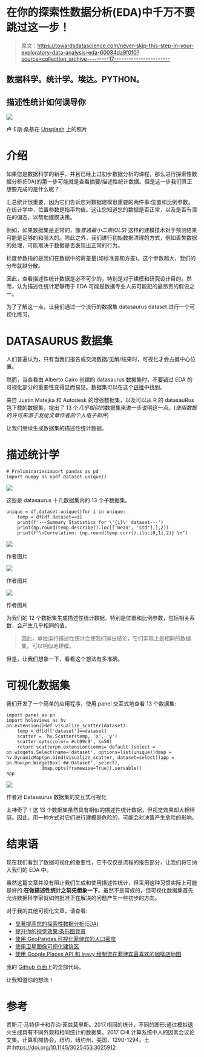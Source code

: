 # 在你的探索性数据分析(EDA)中千万不要跳过这一步！

> 原文：<https://towardsdatascience.com/never-skip-this-step-in-your-exploratory-data-analysis-eda-60034da9f0f0?source=collection_archive---------17----------------------->

## 数据科学。统计学。埃达。PYTHON。

## 描述性统计如何误导你

![](img/4ccf14d7ca923ce0dd623abb930d726b.png)

卢卡斯·桑基在 [Unsplash](https://unsplash.com?utm_source=medium&utm_medium=referral) 上的照片

# 介绍

如果您是数据科学的新手，并且已经上过初步数据分析的课程，那么进行探索性数据分析(EDA)的第一步可能就是查看摘要/描述性统计数据。但是这一步我们真正想要完成的是什么呢？

汇总统计很重要，因为它们告诉您对数据建模很重要的两件事:位置和比例参数。在统计学中，位置参数是指平均值。这让您知道您的数据是否正常，以及是否有潜在的偏态，以帮助建模决策。

例如，如果数据集是正常的，像*普通最小二乘(OLS)* 这样的建模技术对于预测结果可能是足够的和强大的。除此之外，我们进行初始数据清理的方式，例如丢失数据的处理，可能取决于数据是否表现出正常的行为。

标度参数指的是我们在数据中的离差量(如标准差和方差)。这个参数越大，我们的分布就越分散。

因此，查看描述性统计数据是必不可少的，特别是对于建模和研究设计目的。然而，认为描述性统计足够用于 EDA 可能是数据专业人员可能犯的最昂贵的假设之一。

为了了解这一点，让我们通过一个流行的数据集 datasaurus dataset 进行一个可视化练习。

# DATASAURUS 数据集

人们普遍认为，只有当我们报告或交流数据/见解/结果时，可视化才会占据中心位置。

然而，当查看由 Alberto Cairo 创建的 datasaurus 数据集时，不要错过 EDA 的可视化部分的重要性变得显而易见。数据集可以在这个[链接](http://www.thefunctionalart.com/2016/08/download-datasaurus-never-trust-summary.html)中找到。

来自 Justin Matejka 和 Autodesk 的增强数据集，以及可以从 R 的 datasauRus 包下载的数据集，提出了 13 个*几乎相似的*数据集来进一步说明这一点。(*使用数据的许可来源于发给文章作者的个人电子邮件*)

让我们继续生成数据集的描述性统计数据。

# 描述统计学

```
# Preliminariesimport pandas as pd
import numpy as npdf.dataset.unique()
```

![](img/c599d45258c0b02d52aaa37e99167984.png)

这些是 datasaurus 十几数据集内的 13 个子数据集。

```
unique = df.dataset.unique()for i in unique:
    temp = df[df.dataset==i]
    print(f'---Summary Statistics for \'{i}\' dataset---')
    print(np.round(temp.describe().loc[['mean', 'std'],],2))
    print(f"\nCorrelation: {np.round(temp.corr().iloc[0,1],2)} \n")
```

![](img/1f2555369b3993834158e52ac1e5a8f0.png)

作者图片

![](img/41b5af928628360151829ea93a16320f.png)

作者图片

![](img/abeaedcd2a3bd006719d4ca1de50eeba.png)

作者图片

为我们的 12 个数据集生成描述性统计数据，特别是位置和比例参数，包括相关系数，会产生几乎相同的值。

> 因此，单独运行描述性统计会使我们得出结论，它们实际上是相同的数据集，可以相似地建模。

但是，让我们想象一下，看看这个想法有多准确。

# 可视化数据集

我们开发了一个简单的应用程序，使用 panel 交互式地查看 13 个数据集:

```
import panel as pn
import holoviews as hv
pn.extension()def visualize_scatter(dataset):
    temp = df[df['dataset']==dataset]
    scatter =  hv.Scatter(temp, 'x', 'y')
    scatter.opts(color='#cb99c9', s=50)
    return scatterpn.extension(comms='default')select = pn.widgets.Select(name='dataset', options=list(unique))dmap = hv.DynamicMap(pn.bind(visualize_scatter, dataset=select))app = pn.Row(pn.WidgetBox('## Dataset', select), 
             dmap.opts(framewise=True)).servable()
app
```

![](img/8217d4bff1dda66acd821d2fc638fb50.png)

作者对 Datasaurus 数据集的交互式可视化

太神奇了！这 13 个数据集虽然具有相似的描述性统计数据，但视觉效果却大相径庭。因此，用一种方式对它们进行建模是危险的，可能会对决策产生危险的影响。

# 结束语

现在我们看到了数据可视化的重要性，它不仅仅是流程的报告部分，让我们将它纳入我们的 EDA 中。

虽然这篇文章并没有阻止我们生成和使用描述性统计，但采用这种习惯实际上可能是好的:**在做描述性统计之前先想象一下**。虽然不是常规的，但可视化数据集首先允许数据科学家就如何批准正在解决的问题产生一些初步的方向。

对于我的其他可视化文章，请查看:

*   [显著提高您的探索性数据分析(EDA)](/dramatically-improve-your-exploratory-data-analysis-eda-a2fc8c851124?source=your_stories_page-------------------------------------)
*   [提升你的视觉效果:条形图竞赛](https://medium.com/swlh/step-up-your-visualization-bar-chart-race-bc7f9922bc9d?source=your_stories_page-------------------------------------)
*   [使用 GeoPandas 可视化菲律宾的人口密度](/psvisualizing-the-philippines-population-density-using-geopandas-ab8190f52ed1?source=your_stories_page-------------------------------------)
*   [使用卫星图像可视化建筑区](/visualizing-built-up-areas-using-satellite-images-18d43f34f0b3?source=your_stories_page-------------------------------------)
*   [使用 Google Places API 和 leavy 绘制您在菲律宾最喜欢的咖啡店地图](/mapping-your-favorite-coffee-shop-in-the-philippines-using-google-places-api-and-folium-2f9d5ad697bf?source=your_stories_page-------------------------------------)

我的 [Github 页面](https://github.com/francisadrianviernes/Visualization/blob/master/Visualize%20Your%20Data%20First.ipynb)上的全部代码。

让我知道你的想法！

# 参考

贾斯汀·马特伊卡和乔治·菲兹莫里斯。2017.相同的统计，不同的图形:通过模拟退火生成具有不同外观和相同统计的数据集。2017 CHI 计算系统中人的因素会议论文集。计算机械协会，纽约，纽约州，美国，1290-1294。土井:<https://doi.org/10.1145/3025453.3025912>